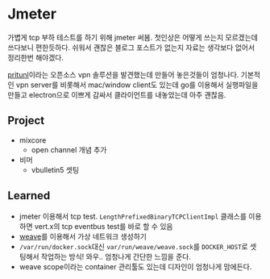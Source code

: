 # Jmeter

가볍게 tcp 부하 테스트를 하기 위해 jmeter 써봄. 첫인상은 어떻게 쓰는지 모르겠는데 쓰다보니 편한듯하다.
쉬워서 괜찮은 블로그 포스트가 없는지 자료는 생각보다 없어서 정리한번 해야겠다.

[pritunl](https://pritunl.com)이라는 오픈소스 vpn 솔루션을 발견했는데 만들어 놓은것들이 엄청나다. 기본적인 vpn server를 비롯해서 mac/window client도 있는데 go를 이용해서 실행파일을 만들고 electron으로 이쁘게 감싸서 클라이언트를 내놓았는데 아주 괜찮음.

## Project

- mixcore
  - open channel 개념 추가
- 비머
  - vbulletin5 셋팅

## Learned

- jmeter 이용해서 tcp test. `LengthPrefixedBinaryTCPClientImpl` 클래스를 이용하면 vert.x의 tcp eventbus test를 바로 할 수 있음
- [weave](https://www.weave.works)를 이용해서 가상 네트워크 생성하기
- `/var/run/docker.sock`대신 `var/run/weave/weave.sock`를 `DOCKER_HOST`로 셋팅해서 작업하는 방식! 와우.. 엄청나게 간단한 느낌을 준다.
- weave scope이라는 container 관리툴도 있는데 디자인이 엄청나게 맘에든다.
